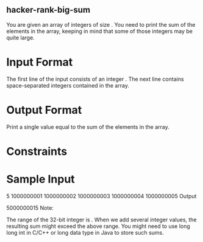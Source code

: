 ## hacker-rank-big-sum

You are given an array of integers of size . You need to print the sum of the elements in the array, keeping in mind that some of those integers may be quite large.

# Input Format

The first line of the input consists of an integer . The next line contains  space-separated integers contained in the array.

# Output Format

Print a single value equal to the sum of the elements in the array.

# Constraints 
 

# Sample Input

5
1000000001 1000000002 1000000003 1000000004 1000000005
Output

5000000015
Note:

The range of the 32-bit integer is .
When we add several integer values, the resulting sum might exceed the above range. You might need to use long long int in C/C++ or long data type in Java to store such sums.